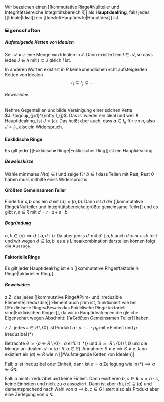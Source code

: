 Wir bezeichen einen [[kommutative Ringe#Nullteiler und Integritätsbereiche|Integritätsbereich $R$]] als **Hauptidealring**, falls jedes [[Ideale|Ideal]] ein [[Ideale#Hauptideale|Hauptideal]] ist.


### Eigenschaften
##### Aufsteigende Ketten von Idealen
Sei $\mathcal{A}\neq \varnothing$ eine Menge von Idealen in $R$. Dann existiert ein $I\in \mathcal{A}$, so dass jedes $J\in A$ mit $I \subset J$ gleich $I$ ist. 

In anderen Worten existiert in $R$ keine unendlichen echt aufsteigenden Ketten von Idealen $$I_{1}\subsetneq I_{2}\subsetneq...$$
###### Beweisidee
Nehme Gegenteil an und bilde Vereinigung einer solchen Kette $J=\bigcup_{j=1}^{\infty}I_{j}$. Das ist wieder ein Ideal und weil $R$ Hauptidealring, ist $J = (a)$. Das heißt aber auch, dass $a \in I_{n}$ für ein $n$, also $J = I_{n}$, also ein Widerspruch.


#### Euklidische Ringe
Es gilt jeder [[Euklidische Ringe|Euklidischer Ring]] ist ein Hauptidealring
##### Beweisskizze
Wähle minimales $N(a)\in I$ und zeige für $b\in I$ dass Teilen mit Rest, Rest 0 haben muss mithilfe eines Widerspruchs. 
#### Größten Gemeinsamen Teiler
Finde für $a,b$ das ein $d$ mit $(d) = (a,b)$. Dann ist $d$ der [[kommutative Ringe#Nullteiler und Integritätsbereiche|größte gemeinsame Teiler]] und es gibt $r,s \in R$ mit $d = r\cdot a + s \cdot b$. 
##### Begründung
$a,b\in (d)\implies d\mid a, d\mid b$. Da aber jedes $d'$ mit $d' \mid a,b$  auch $d = ra+sb$ teilt und wir wegen $d \in (a,b)$ es als Linearkombination darstellen können folgt die Aussage.

#### Faktorielle Ringe
Es gilt jeder Hauptidealring ist ein [[kommutative Ringe#faktorielle Ringe|faktorieller Ring]]. 

##### Beweisidee:
z.Z. das jedes [[kommutative Ringe#Prim- und irreduzible Elemente|irreduzible]] Element auch prim ist, funktioniert wie bei [[Euklidische Ringe#Beweis das Euklidische Ringe faktoriell sind|Euklidischen Ringen]], da wir in Hauptidealringen die gleiche Eigenschaft wegen Abschnitt: [[#Größten Gemeinsamen Teiler]] haben.

z.Z. jedes $a \in R \setminus \{0\}$ ist Produkt $a\cdot p_{1}\cdot ... \cdot p_{k}$ mit $e$ Einheit und $p_{i}$ irreduzibel $(*)$

Betrachte $G := \{a\in R \setminus \{0\}: a \text{ erfüllt } (*)\}$ und $S := (R \setminus \{0\})\setminus G$ und die Menge an Idealen $\mathcal{A}:= \{a\cdot R, a \in S\}$.
Annahme: $S \neq \varnothing \implies S \neq \varnothing$
Dann existiert ein $(a)\in R$ wie in [[#Aufsteigende Ketten von Idealen]]. 

Fall: $a$ ist irreduzibel oder Einheit, dann ist $a=a$ Zerlegung wie in $(*)\implies a \in G↯$ 
	
Fall: $a$ nicht irreduzibel und keine Einheit. Dann existieren $b,c\in R$:  $a=b\cdot c$, keine Einheiten und nicht zu $a$ assoziiert. Dann ist aber $(b),(c) \supsetneq (a)$ und dementsprechend nach Wahl von $a$ $\implies$ $b,c\in G$ liefert also als Produkt aber eine Zerlegung von $a$ ↯